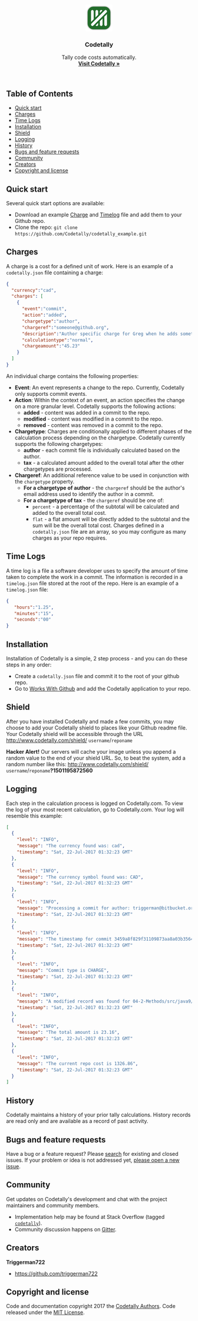 <p align="center">
  <a href="http://www.codetally.com/">
    <img src="https://github.com/Codetally/codetally_core/blob/master/src/main/webapp/codetally_help_logo.png?raw=true" width=72>
  </a><h3 align="center">Codetally</h3><p align="center">
    Tally code costs automatically.
    <br>
    <a href="http://www.codetally.com/"><strong>Visit Codetally &raquo;</strong></a>
  </p>
</p>
<br>

## Table of Contents

- [Quick start](#quick-start)
- [Charges](#charges)
- [Time Logs](#time-logs)
- [Installation](#installation)
- [Shield](#shield)
- [Logging](#logging)
- [History](#history)
- [Bugs and feature requests](#bugs-and-feature-requests)
- [Community](#community)
- [Creators](#creators)
- [Copyright and license](#copyright-and-license)

## Quick start

Several quick start options are available:

- Download an example [Charge](http://www.codetally.com/codetally.json) and [Timelog](http://www.codetally.com/timelog.json) file and add them to your Github repo.
- Clone the repo: `git clone https://github.com/Codetally/codetally_example.git`

## Charges

A charge is a cost for a defined unit of work. Here is an example of a `codetally.json` file containing a charge:

```json
{
  "currency":"cad",
  "charges": [
    {
      "event":"commit",
      "action":"added",
      "chargetype":"author",
      "chargeref":"someone@github.org",
      "description":"Author specific charge for Greg when he adds something in a commit.",
      "calculationtype":"normal",
      "chargeamount":"45.23"
    }
  ]
}
```
An individual charge contains the following properties:
- **Event**: An event represents a change to the repo. Currently, Codetally only supports commit events.
- **Action**: Within the context of an event, an action specifies the change on a more granular level. Codetally supports the following actions:
  - **added** - content was added in a commit to the repo.
  - **modified** - content was modified in a commit to the repo.
  - **removed** - content was removed in a commit to the repo.
- **Chargetype**: Charges are conditionally applied to different phases of the calculation process depending on the chargetype. Codetally currently supports the following chargetypes:
  - **author** - each commit file is individually calculated based on the author.
  - **tax** - a calculated amount added to the overall total after the other chargetypes are processed.
- **Chargeref**: An additional reference value to be used in conjunction with the `chargetype` property.
  - **For a chargetype of author** - the `chargeref` should be the author's email address used to identify the author in a commit.
  - **For a chargetype of tax** - the `chargeref` should be one of:
    - `percent` - a percentage of the subtotal will be calculated and added to the overall total cost.
    - `flat` - a flat amount will be directly added to the subtotal and the sum will be the overall total cost.
Charges defined in a `codetally.json` file are an array, so you may configure as many charges as your repo requires.    

## Time Logs

A time log is a file a software developer uses to specify the amount of time taken to complete the work in a commit.
The information is recorded in a `timelog.json` file stored at the root of the repo.
Here is an example of a `timelog.json` file:

```json
{
   "hours":"1.25",
   "minutes":"15",
   "seconds":"00"
}
```

## Installation

Installation of Codetally is a simple, 2 step process - and you can do these steps in any order:

- Create a `codetally.json` file and commit it to the root of your github repo.
- Go to [Works With Github](https://github.com/works-with?utf8=%E2%9C%93&query=Codetally) and add the Codetally application to your repo.

## Shield

After you have installed Codetally and made a few commits, you may choose to add your Codetally shield to places like your Github readme file. Your Codetally shield will be accessible through the URL http://www.codetally.com/shield/ `username`/`reponame`

**Hacker Alert!** Our servers will cache your image unless you append a random value to the end of your shield URL. So, to beat the system, add a random number like this: http://www.codetally.com/shield/ `username`/`reponame`**?1501195872560**

## Logging

Each step in the calculation process is logged on Codetally.com. To view the log of your most recent calculation, go to Codetally.com. Your log will resemble this example:

```json
[
  {
    "level": "INFO",
    "message": "The currency found was: cad",
    "timestamp": "Sat, 22-Jul-2017 01:32:23 GMT"
  },
  {
    "level": "INFO",
    "message": "The currency symbol found was: CAD",
    "timestamp": "Sat, 22-Jul-2017 01:32:23 GMT"
  },
  {
    "level": "INFO",
    "message": "Processing a commit for author: triggerman@bitbucket.org",
    "timestamp": "Sat, 22-Jul-2017 01:32:23 GMT"
  },
  {
    "level": "INFO",
    "message": "The timestamp for commit 3459a8f829f31109873aa8a03b3564968c7a5289 is 2017-07-21T21:32:00-04:00",
    "timestamp": "Sat, 22-Jul-2017 01:32:23 GMT"
  },
  {
    "level": "INFO",
    "message": "Commit type is CHARGE",
    "timestamp": "Sat, 22-Jul-2017 01:32:23 GMT"
  },
  {
    "level": "INFO",
    "message": "A modified record was found for 04-2-Methods/src/java9/Turtle.java",
    "timestamp": "Sat, 22-Jul-2017 01:32:23 GMT"
  },
  {
    "level": "INFO",
    "message": "The total amount is 23.16",
    "timestamp": "Sat, 22-Jul-2017 01:32:23 GMT"
  },
  {
    "level": "INFO",
    "message": "The current repo cost is 1326.86",
    "timestamp": "Sat, 22-Jul-2017 01:32:23 GMT"
  }
]
```

## History

Codetally maintains a history of your prior tally calculations. History records are read only and are available as a record of past activity.

## Bugs and feature requests

Have a bug or a feature request? Please [search](https://github.com/Codetally/codetally_core/issues?utf8=%E2%9C%93&q=is%3Aissue%20is%3Aopen%20) for existing and closed issues. If your problem or idea is not addressed yet, [please open a new issue](https://github.com/Codetally/codetally_core/issues/new).

## Community

Get updates on Codetally's development and chat with the project maintainers and community members.

- Implementation help may be found at Stack Overflow (tagged [`codetally`](https://stackoverflow.com/questions/tagged/codetally)).
- Community discussion happens on [Gitter](https://gitter.im/Codetally/Lobby).

## Creators

**Triggerman722**

- <https://github.com/triggerman722>


## Copyright and license

Code and documentation copyright 2017 the [Codetally Authors](https://github.com/Codetally/codetally_example/graphs/contributors). Code released under the [MIT License](https://github.com/Codetally/codetally_example/blob/master/LICENSE).
